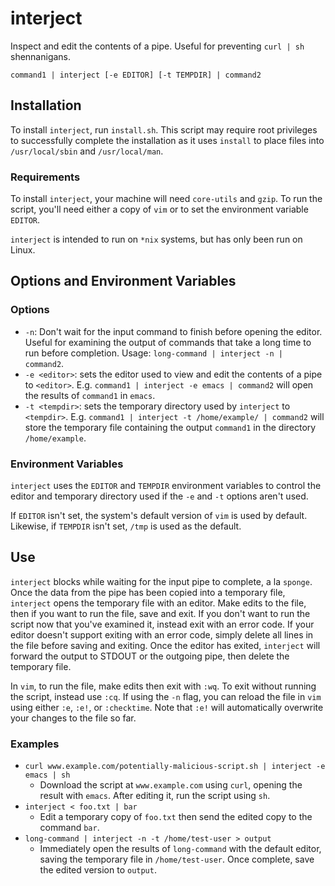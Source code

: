 # interject

Inspect and edit the contents of a pipe. Useful for preventing `curl | sh` shennanigans.

```shell
command1 | interject [-e EDITOR] [-t TEMPDIR] | command2
```

## Installation

To install `interject`, run `install.sh`. This script may require root privileges to successfully complete the installation as it uses `install` to place files into `/usr/local/sbin` and `/usr/local/man`.

### Requirements
To install `interject`, your machine will need `core-utils` and `gzip`. To run the script, you'll need either a copy of `vim` or to set the environment variable `EDITOR`.

`interject` is intended to run on `*nix` systems, but has only been run on Linux.

## Options and Environment Variables

### Options
* `-n`: Don't wait for the input command to finish before opening the editor. Useful for examining the output of commands that take a long time to run before completion. Usage: `long-command | interject -n | command2`.
* `-e <editor>`: sets the editor used to view and edit the contents of a pipe to `<editor>`. E.g. `command1 | interject -e emacs | command2` will open the results of `command1` in `emacs`.
* `-t <tempdir>`: sets the temporary directory used by `interject` to `<tempdir>`. E.g. `command1 | interject -t /home/example/ | command2` will store the temporary file containing the output `command1` in the directory `/home/example`.

### Environment Variables
`interject` uses the `EDITOR` and `TEMPDIR` environment variables to control the editor and temporary directory used if the `-e` and `-t` options aren't used.

If `EDITOR` isn't set, the system's default version of `vim` is used by default. Likewise, if `TEMPDIR` isn't set, `/tmp` is used as the default.

## Use
`interject` blocks while waiting for the input pipe to complete, a la `sponge`. Once the data from the pipe has been copied into a temporary file, `interject` opens the temporary file with an editor. Make edits to the file, then if you want to run the file, save and exit.
If you don't want to run the script now that you've examined it, instead exit with an error code. 
If your editor doesn't support exiting with an error code, simply delete all lines in the file before saving and exiting. Once the editor has exited, `interject` will forward the output to STDOUT or the outgoing pipe, then delete the temporary file.

In `vim`, to run the file, make edits then exit with `:wq`. To exit without running the script, instead use `:cq`. If using the `-n` flag, you can reload the file in `vim` using either `:e`, `:e!`, or `:checktime`. Note that `:e!` will automatically overwrite your changes to the file so far.

### Examples
* `curl www.example.com/potentially-malicious-script.sh | interject -e emacs | sh`
    * Download the script at `www.example.com` using `curl`, opening the result with `emacs`. After editing it, run the script using `sh`.
* `interject < foo.txt | bar`
    * Edit a temporary copy of `foo.txt` then send the edited copy to the command `bar`.
* `long-command | interject -n -t /home/test-user > output`
    * Immediately open the results of `long-command` with the default editor, saving the temporary file in `/home/test-user`. Once complete, save the edited version to `output`.

